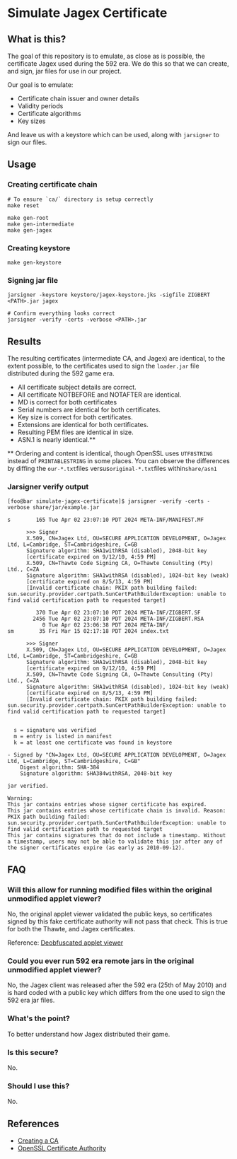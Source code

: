 # Simulate Jagex Certificate

## What is this?

The goal of this repository is to emulate, as close as is possible, the certificate Jagex used during the 592 era. We do this so that we can create, and sign, jar files for use in our project.

Our goal is to emulate:

- Certificate chain issuer and owner details
- Validity periods
- Certificate algorithms
- Key sizes

And leave us with a keystore which can be used, along with `jarsigner` to sign our files.

## Usage

### Creating certificate chain

```
# To ensure `ca/` directory is setup correctly
make reset

make gen-root
make gen-intermediate
make gen-jagex
```

### Creating keystore

```
make gen-keystore
```

### Signing jar file

```
jarsigner -keystore keystore/jagex-keystore.jks -sigfile ZIGBERT <PATH>.jar jagex

# Confirm everything looks correct
jarsigner -verify -certs -verbose <PATH>.jar
```

## Results

The resulting certificates (intermediate CA, and Jagex) are identical, to the extent possible, to the certificates used to sign the `loader.jar` file distributed during the 592 game era.

- All certificate subject details are correct.
- All certificate NOTBEFORE and NOTAFTER are identical.
- MD is correct for both certificates
- Serial numbers are identical for both certificates.
- Key size is correct for both certificates.
- Extensions are identical for both certificates.
- Resulting PEM files are identical in size.
- ASN.1 is nearly identical.\*\*

\*\* Ordering and content is identical, though OpenSSL uses `UTF8STRING` instead of `PRINTABLESTRING` in some places. You can observe the differences by diffing the `our-*.txt`files versus`original-*.txt`files within`share/asn1`

### Jarsigner verify output

```console
[foo@bar simulate-jagex-certificate]$ jarsigner -verify -certs -verbose share/jar/example.jar

s        165 Tue Apr 02 23:07:10 PDT 2024 META-INF/MANIFEST.MF

      >>> Signer
      X.509, CN=Jagex Ltd, OU=SECURE APPLICATION DEVELOPMENT, O=Jagex Ltd, L=Cambridge, ST=Cambridgeshire, C=GB
      Signature algorithm: SHA1withRSA (disabled), 2048-bit key
      [certificate expired on 9/12/10, 4:59 PM]
      X.509, CN=Thawte Code Signing CA, O=Thawte Consulting (Pty) Ltd., C=ZA
      Signature algorithm: SHA1withRSA (disabled), 1024-bit key (weak)
      [certificate expired on 8/5/13, 4:59 PM]
      [Invalid certificate chain: PKIX path building failed: sun.security.provider.certpath.SunCertPathBuilderException: unable to find valid certification path to requested target]

         370 Tue Apr 02 23:07:10 PDT 2024 META-INF/ZIGBERT.SF
        2456 Tue Apr 02 23:07:10 PDT 2024 META-INF/ZIGBERT.RSA
           0 Tue Apr 02 23:06:38 PDT 2024 META-INF/
sm        35 Fri Mar 15 02:17:18 PDT 2024 index.txt

      >>> Signer
      X.509, CN=Jagex Ltd, OU=SECURE APPLICATION DEVELOPMENT, O=Jagex Ltd, L=Cambridge, ST=Cambridgeshire, C=GB
      Signature algorithm: SHA1withRSA (disabled), 2048-bit key
      [certificate expired on 9/12/10, 4:59 PM]
      X.509, CN=Thawte Code Signing CA, O=Thawte Consulting (Pty) Ltd., C=ZA
      Signature algorithm: SHA1withRSA (disabled), 1024-bit key (weak)
      [certificate expired on 8/5/13, 4:59 PM]
      [Invalid certificate chain: PKIX path building failed: sun.security.provider.certpath.SunCertPathBuilderException: unable to find valid certification path to requested target]


  s = signature was verified
  m = entry is listed in manifest
  k = at least one certificate was found in keystore

- Signed by "CN=Jagex Ltd, OU=SECURE APPLICATION DEVELOPMENT, O=Jagex Ltd, L=Cambridge, ST=Cambridgeshire, C=GB"
    Digest algorithm: SHA-384
    Signature algorithm: SHA384withRSA, 2048-bit key

jar verified.

Warning:
This jar contains entries whose signer certificate has expired.
This jar contains entries whose certificate chain is invalid. Reason: PKIX path building failed: sun.security.provider.certpath.SunCertPathBuilderException: unable to find valid certification path to requested target
This jar contains signatures that do not include a timestamp. Without a timestamp, users may not be able to validate this jar after any of the signer certificates expire (as early as 2010-09-12).
```

## FAQ

### Will this allow for running modified files within the original unmodified applet viewer?

No, the original applet viewer validated the public keys, so certificates signed by this fake certificate authority will not pass that check. This is true for both the Thawte, and Jagex certificates.

Reference: [Deobfuscated applet viewer](https://github.com/Open592/jagexappletviewer/blob/master/src/main/java/com/open592/appletviewer/SignedFileValidator.java#L85-L115)

### Could you ever run 592 era remote jars in the original unmodified applet viewer?

No, the Jagex client was released after the 592 era (25th of May 2010) and is hard coded with a public key which differs from the one used to sign the 592 era jar files.

### What's the point?

To better understand how Jagex distributed their game.

### Is this secure?

No.

### Should I use this?

No.

## References

- [Creating a CA](https://www.phildev.net/ssl/creating_ca.html)
- [OpenSSL Certificate Authority](https://jamielinux.com/docs/openssl-certificate-authority/index.html)
